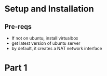 # Setup and Installation

## Pre-reqs
- If not on ubuntu, install virtualbox
- get latest version of ubuntu server
- by default, it creates a NAT network interface

 


# Part 1
